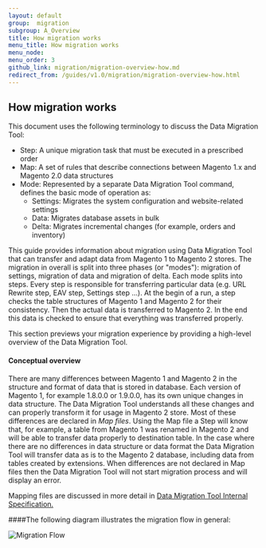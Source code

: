 ```yaml
---
layout: default
group:  migration
subgroup: A_Overview
title: How migration works
menu_title: How migration works
menu_node: 
menu_order: 3
github_link: migration/migration-overview-how.md
redirect_from: /guides/v1.0/migration/migration-overview-how.html
---
```



<h2>How migration works</h2>

This document uses the following terminology to discuss the Data Migration Tool:

* Step: A unique migration task that must be executed in a prescribed order
* Map: A set of rules that describe connections between Magento 1.x and Magento 2.0 data structures
* Mode: Represented by a separate Data Migration Tool command, defines the basic mode of operation as:
  * Settings: Migrates the system configuration and website-related settings
  * Data: Migrates database assets in bulk
  * Delta: Migrates incremental changes (for example, orders and inventory)

This guide provides information about migration using Data Migration Tool that can transfer and adapt data from Magento 1 to Magento 2 stores. The migration in overall is split into three phases (or "modes"): migration of settings, migration of data and migration of delta. Each mode splits into steps. Every step is responsible for transferring particular data (e.g. URL Rewrite step, EAV step, Settings step ...). At the begin of a run, a step checks the table structures of Magento 1 and Magento 2 for their consistency. Then the actual data is transferred to Magento 2. In the end this data is checked to ensure that everything was transferred properly.

This section previews your migration experience by providing a high-level overview of the Data Migration Tool. 

<h4>Conceptual overview</h4>

There are many differences between Magento 1 and Magento 2 in the structure and format of data that is stored in database. Each version of Magento 1, for example 1.8.0.0 or 1.9.0.0, has its own unique changes in data structure. The Data Migration Tool understands all these changes and can properly transform it for usage in Magento 2 store. Most of these differences are declared in *Map files*. Using the Map file a Step will know that, for example, a table from Magento 1 was renamed in Magento 2 and will be able to transfer data properly to destination table. In the case where there are no differences in data structure or data format the Data Migration Tool will transfer data as is to the Magento 2 database, including data from tables created by extensions. When differences are not declared in Map files then the Data Migration Tool will not start migration process and will display an error.

Mapping files are discussed in more detail in <a href="{{ site.gdeurl }}migration/migration-tool-internal-spec.html"> Data Migration Tool Internal Specification.</a>

####The following diagram illustrates the migration flow in general:

<p><img src="{{ site.baseurl }}common/images/migration_flow.png" alt="Migration Flow"></p> 

